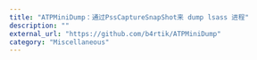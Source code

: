 ```yaml
---
title: "ATPMiniDump：通过PssCaptureSnapShot来 dump lsass 进程"
description: ""
external_url: "https://github.com/b4rtik/ATPMiniDump"
category: "Miscellaneous"
---
```

